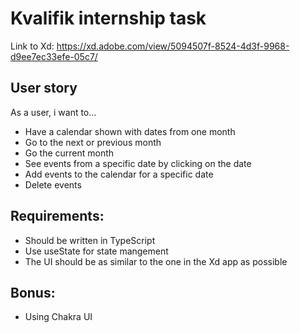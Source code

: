 # Kvalifik internship task

Link to Xd: https://xd.adobe.com/view/5094507f-8524-4d3f-9968-d9ee7ec33efe-05c7/

## User story

As a user, i want to...

* Have a calendar shown with dates from one month
* Go to the next or previous month
* Go the current month
* See events from a specific date by clicking on the date
* Add events to the calendar for a specific date
* Delete events

## Requirements:

* Should be written in TypeScript
* Use useState for state mangement
* The UI should be as similar to the one in the Xd app as possible

## Bonus:

* Using Chakra UI

